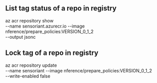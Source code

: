 ##  List tag status of a repo in registry
az acr repository show \
    --name sensoriant.azurecr.io --image nference/prepare_policies:VERSION_0_1_2 \
    --output jsonc


##  Lock tag of a repo in registry
az acr repository update \
    --name sensoriant --image nference/prepare_policies:VERSION_0_1_2 \
    --write-enabled false
